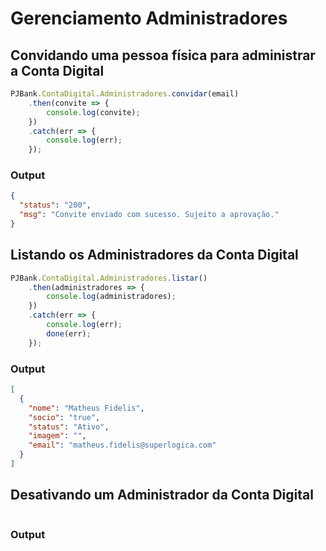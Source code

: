 # Gerenciamento Administradores

## Convidando uma pessoa física para administrar a Conta Digital

```javascript
PJBank.ContaDigital.Administradores.convidar(email)
    .then(convite => {
        console.log(convite);
    })
    .catch(err => {
        console.log(err);
    });
```

### Output 

```json
{
  "status": "200",
  "msg": "Convite enviado com sucesso. Sujeito a aprovação."
}
```

## Listando os Administradores da Conta Digital

```javascript
PJBank.ContaDigital.Administradores.listar()
    .then(administradores => {
        console.log(administradores);
    })
    .catch(err => {
        console.log(err);
        done(err);
    });

```

### Output

```json
[
  {
    "nome": "Matheus Fidelis",
    "socio": "true",
    "status": "Ativo",
    "imagem": "",
    "email": "matheus.fidelis@superlogica.com"
  }
]
```

## Desativando um Administrador da Conta Digital

```javascript
```

### Output

```json
```